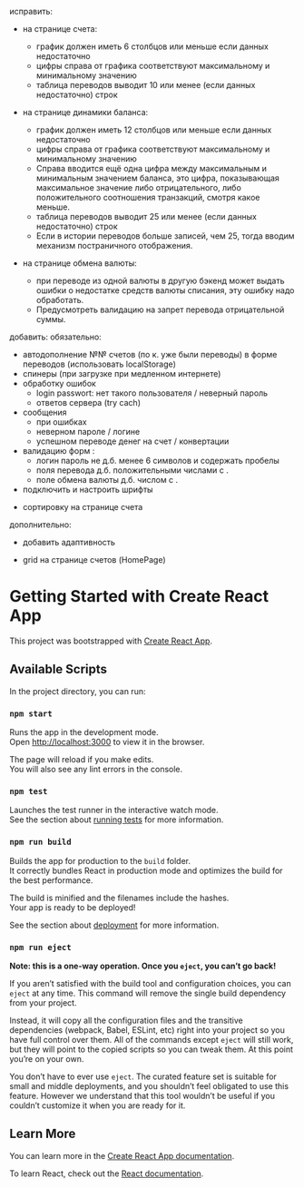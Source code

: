 исправить:

- на странице счета:

  - график должен иметь 6 столбцов или меньше если данных недостаточно
  - цифры справа от графика соответствуют максимальному и минимальному значению
  - таблица переводов выводит 10 или менее (если данных недостаточно) строк

- на странице динамики баланса:

  - график должен иметь 12 столбцов или меньше если данных недостаточно
  - цифры справа от графика соответствуют максимальному и минимальному значению
  - Справа вводится ещё одна цифра между максимальным
    и минимальным значением баланса, это цифра, показывающая максимальное значение либо отрицательного, либо положительного соотношения транзакций, смотря какое меньше.
  - таблица переводов выводит 25 или менее (если данных недостаточно) строк
  - Если в истории переводов больше записей, чем 25, тогда вводим механизм постраничного отображения.

- на странице обмена валюты:
  - при переводе из одной валюты в другую бэкенд может выдать ошибки о недостатке средств валюты списания, эту ошибку надо обработать.
  - Предусмотреть валидацию на запрет перевода отрицательной суммы.

добавить:
обязательно:

- автодополнение №№ счетов (по к. уже были переводы) в форме переводов (использовать localStorage)
- спинеры (при загрузке при медленном интернете)
- обработку ошибок
  - login passwort: нет такого пользователя / неверный пароль
  - ответов сервера (try cach)
- сообщения
  - при ошибках
  - неверном пароле / логине
  - успешном переводе денег на счет / конвертации
- валидацию форм :
  - логин пароль не д.б. менее 6 символов и содержать пробелы
  - поля перевода д.б. положительными числами с .
  - поле обмена валюты д.б. числом с .
- подключить и настроить шрифты

* сортировку на странице счета

дополнительно:

- добавить адаптивность

* grid на странице счетов (HomePage)

# Getting Started with Create React App

This project was bootstrapped with [Create React App](https://github.com/facebook/create-react-app).

## Available Scripts

In the project directory, you can run:

### `npm start`

Runs the app in the development mode.\
Open [http://localhost:3000](http://localhost:3000) to view it in the browser.

The page will reload if you make edits.\
You will also see any lint errors in the console.

### `npm test`

Launches the test runner in the interactive watch mode.\
See the section about [running tests](https://facebook.github.io/create-react-app/docs/running-tests) for more information.

### `npm run build`

Builds the app for production to the `build` folder.\
It correctly bundles React in production mode and optimizes the build for the best performance.

The build is minified and the filenames include the hashes.\
Your app is ready to be deployed!

See the section about [deployment](https://facebook.github.io/create-react-app/docs/deployment) for more information.

### `npm run eject`

**Note: this is a one-way operation. Once you `eject`, you can’t go back!**

If you aren’t satisfied with the build tool and configuration choices, you can `eject` at any time. This command will remove the single build dependency from your project.

Instead, it will copy all the configuration files and the transitive dependencies (webpack, Babel, ESLint, etc) right into your project so you have full control over them. All of the commands except `eject` will still work, but they will point to the copied scripts so you can tweak them. At this point you’re on your own.

You don’t have to ever use `eject`. The curated feature set is suitable for small and middle deployments, and you shouldn’t feel obligated to use this feature. However we understand that this tool wouldn’t be useful if you couldn’t customize it when you are ready for it.

## Learn More

You can learn more in the [Create React App documentation](https://facebook.github.io/create-react-app/docs/getting-started).

To learn React, check out the [React documentation](https://reactjs.org/).
